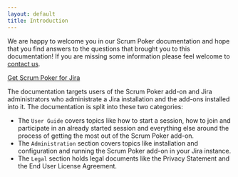 ```yaml
---
layout: default
title: Introduction
---
```


We are happy to welcome you in our Scrum Poker documentation and hope that you find answers to the questions that brought you to this documentation!
If you are missing some information please feel welcome to <a href="mailto:{{ site.contact_mail }}">contact us</a>.

<p class="call-to-action"><a href="{{ site.marketplace_url }}">Get Scrum Poker for Jira</a></p>

The documentation targets users of the Scrum Poker add-on and Jira administrators who administrate a Jira installation and the add-ons installed into it.
The documentation is split into these two categories:

* The `User Guide` covers topics like how to start a session, how to join and participate in an already started session and everything else around the process of getting the most out of the Scrum Poker add-on.
* The `Administration` section covers topics like installation and configuration and running the Scrum Poker add-on in your Jira instance.
* The `Legal` section holds legal documents like the Privacy Statement and the End User License Agreement.
